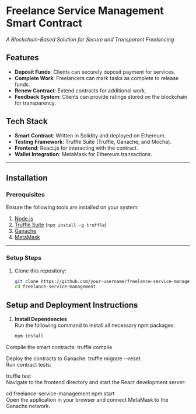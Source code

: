 # **Freelance Service Management Smart Contract**  
_A Blockchain-Based Solution for Secure and Transparent Freelancing_  

## **Features**  
- **Deposit Funds**: Clients can securely deposit payment for services.  
- **Complete Work**: Freelancers can mark tasks as complete to release funds.  
- **Renew Contract**: Extend contracts for additional work.  
- **Feedback System**: Clients can provide ratings stored on the blockchain for transparency.  

## **Tech Stack**  
- **Smart Contract**: Written in Solidity and deployed on Ethereum.  
- **Testing Framework**: Truffle Suite (Truffle, Ganache, and Mocha).  
- **Frontend**: React.js for interacting with the contract.  
- **Wallet Integration**: MetaMask for Ethereum transactions.  

---

## **Installation**  

### **Prerequisites**  
Ensure the following tools are installed on your system:  
1. [Node.js](https://nodejs.org)  
2. [Truffle Suite](https://trufflesuite.com) (`npm install -g truffle`)  
3. [Ganache](https://trufflesuite.com/ganache/)  
4. [MetaMask](https://metamask.io/)  

---

### **Setup Steps**  
1. Clone this repository:  
   ```bash  
   git clone https://github.com/your-username/freelance-service-management.git  
   cd freelance-service-management

   
## Setup and Deployment Instructions

1. **Install Dependencies**  
   Run the following command to install all necessary npm packages:  
   ```bash
   npm install


Compile the smart contracts:
truffle compile 

Deploy the contracts to Ganache:
truffle migrate --reset  
Run contract tests:


truffle test  
Navigate to the frontend directory and start the React development server:


cd freelance-service-management 
npm start  
Open the application in your browser and connect MetaMask to the Ganache network.
